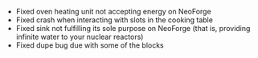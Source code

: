 - Fixed oven heating unit not accepting energy on NeoForge 
- Fixed crash when interacting with slots in the cooking table
- Fixed sink not fulfilling its sole purpose on NeoForge (that is, providing infinite water to your nuclear reactors)
- Fixed dupe bug due with some of the blocks